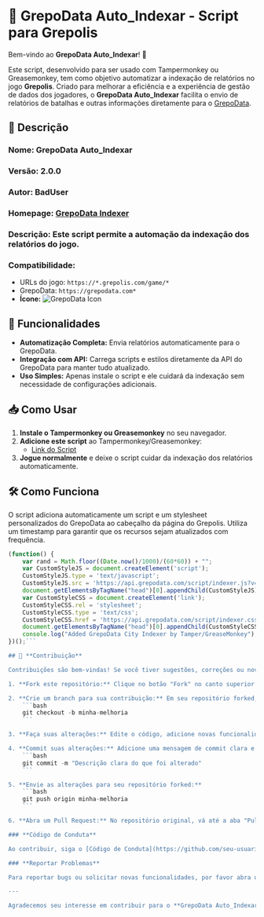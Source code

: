 # 📜 **GrepoData Auto_Indexar - Script para Grepolis**

Bem-vindo ao **GrepoData Auto_Indexar**! 🏰

Este script, desenvolvido para ser usado com Tampermonkey ou Greasemonkey, tem como objetivo automatizar a indexação de relatórios no jogo **Grepolis**. Criado para melhorar a eficiência e a experiência de gestão de dados dos jogadores, o **GrepoData Auto_Indexar** facilita o envio de relatórios de batalhas e outras informações diretamente para o [GrepoData](https://grepodata.com/indexer).

## 📌 **Descrição**

### **Nome:** GrepoData Auto_Indexar  
### **Versão:** 2.0.0  
### **Autor:** BadUser  
### **Homepage:** [GrepoData Indexer](https://grepodata.com/indexer)  
### **Descrição:** Este script permite a automação da indexação dos relatórios do jogo.  
### **Compatibilidade:**  
- URLs do jogo: `https://*.grepolis.com/game/*`  
- GrepoData: `https://grepodata.com*`  
- **Ícone:** ![GrepoData Icon](https://grepodata.com/assets/images/grepodata_icon.ico)

## 🚀 **Funcionalidades**

- **Automatização Completa:** Envia relatórios automaticamente para o GrepoData.
- **Integração com API:** Carrega scripts e estilos diretamente da API do GrepoData para manter tudo atualizado.
- **Uso Simples:** Apenas instale o script e ele cuidará da indexação sem necessidade de configurações adicionais.

## 📥 **Como Usar**

1. **Instale o Tampermonkey ou Greasemonkey** no seu navegador.
2. **Adicione este script** ao Tampermonkey/Greasemonkey:
   - [Link do Script](https://grepodata.com/indexer)
3. **Jogue normalmente** e deixe o script cuidar da indexação dos relatórios automaticamente.

## 🛠️ **Como Funciona**

O script adiciona automaticamente um script e um stylesheet personalizados do GrepoData ao cabeçalho da página do Grepolis. Utiliza um timestamp para garantir que os recursos sejam atualizados com frequência.

```javascript
(function() {
    var rand = Math.floor((Date.now()/1000)/(60*60)) + "";
    var CustomStyleJS = document.createElement('script');
    CustomStyleJS.type = 'text/javascript';
    CustomStyleJS.src = 'https://api.grepodata.com/script/indexer.js?v=' + rand;
    document.getElementsByTagName("head")[0].appendChild(CustomStyleJS);
    var CustomStyleCSS = document.createElement('link');
    CustomStyleCSS.rel = 'stylesheet';
    CustomStyleCSS.type = 'text/css';
    CustomStyleCSS.href = 'https://api.grepodata.com/script/indexer.css?v=' + rand;
    document.getElementsByTagName("head")[0].appendChild(CustomStyleCSS);
    console.log("Added GrepoData City Indexer by Tamper/GreaseMonkey");
})();```

## 📝 **Contribuição**

Contribuições são bem-vindas! Se você tiver sugestões, correções ou novas funcionalidades para o **GrepoData Auto_Indexar**, siga estas etapas para colaborar:

1. **Fork este repositório:** Clique no botão "Fork" no canto superior direito desta página para criar uma cópia do repositório em sua conta.

2. **Crie um branch para sua contribuição:** Em seu repositório forked, crie um novo branch com um nome descritivo para sua contribuição. Por exemplo:
    ```bash
    git checkout -b minha-melhoria
    ```

3. **Faça suas alterações:** Edite o código, adicione novas funcionalidades ou corrija bugs.

4. **Commit suas alterações:** Adicione uma mensagem de commit clara e descritiva sobre o que foi alterado.
    ```bash
    git commit -m "Descrição clara do que foi alterado"
    ```

5. **Envie as alterações para seu repositório forked:** 
    ```bash
    git push origin minha-melhoria
    ```

6. **Abra um Pull Request:** No repositório original, vá até a aba "Pull Requests" e clique em "New Pull Request". Compare seu branch com o branch principal e submeta o Pull Request.

### **Código de Conduta**

Ao contribuir, siga o [Código de Conduta](https://github.com/seu-usuario/seu-repositorio/blob/main/CODE_OF_CONDUCT.md) para manter um ambiente colaborativo e respeitoso.

### **Reportar Problemas**

Para reportar bugs ou solicitar novas funcionalidades, por favor abra uma [issue](https://github.com/seu-usuario/seu-repositorio/issues). Forneça o máximo de detalhes possível para ajudar na reprodução e solução do problema.

---

Agradecemos seu interesse em contribuir para o **GrepoData Auto_Indexar**! Vamos juntos tornar o jogo Grepolis ainda mais divertido e eficiente.
